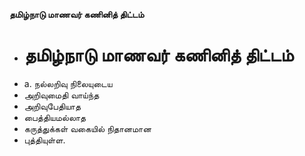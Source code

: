 **தமிழ்நாடு மாணவர் கணினித் திட்டம்**
- # தமிழ்நாடு மாணவர் கணினித் திட்டம்
- a. நல்லறிவு நிலையுடைய
- அறிவுமைதி வாய்ந்த
- அறிவுபேதியாத
- பைத்தியமல்லாத
- கருத்துக்கள் வகையில் நிதானமான
- புத்தியுள்ள.

